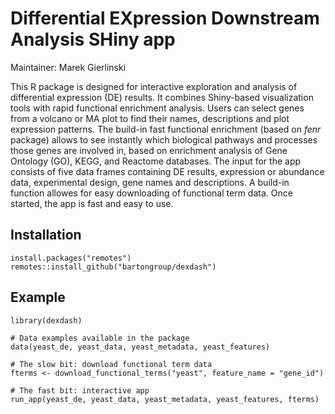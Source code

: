 # Differential EXpression Downstream Analysis SHiny app

Maintainer: Marek Gierlinski

This R package is designed for interactive exploration and analysis of differential expression (DE) results. It combines Shiny-based visualization tools with rapid functional enrichment analysis. Users can select genes from a volcano or MA plot to find their names, descriptions and plot expression patterns. The build-in fast functional enrichment (based on *fenr* package) allows to see instantly which biological pathways and processes those genes are involved in, based on enrichment analysis of Gene Ontology (GO), KEGG, and Reactome databases. The input for the app consists of five data frames containing DE results, expression or abundance data, experimental design, gene names and descriptions. A build-in function allowes for easy downloading of functional term data. Once started, the app is fast and easy to use.


## Installation

```
install.packages("remotes")
remotes::install_github("bartongroup/dexdash")
```

## Example

```
library(dexdash)

# Data examples available in the package
data(yeast_de, yeast_data, yeast_metadata, yeast_features)

# The slow bit: download functional term data
fterms <- download_functional_terms("yeast", feature_name = "gene_id")

# The fast bit: interactive app
run_app(yeast_de, yeast_data, yeast_metadata, yeast_features, fterms)
```
